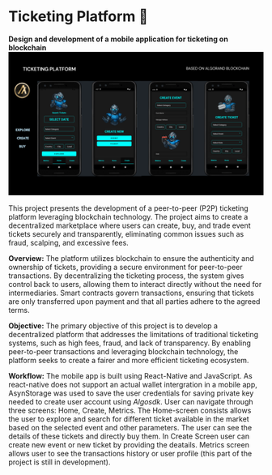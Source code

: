 # Ticketing Platform 📱
**Design and development of a mobile application for ticketing on blockchain**
![image alt](https://github.com/yash-kumar01/TicketingProject/blob/95edc1c044f5adf644857a0b74157bbdbb71fccd/app%20view.png)

This project presents the development of a peer-to-peer (P2P) ticketing platform leveraging blockchain technology. The project aims to create a decentralized marketplace where users can create, buy, and trade event tickets securely and transparently, eliminating common issues such as fraud, scalping, and excessive fees.

**Overview:**
The platform utilizes blockchain to ensure the authenticity and ownership of tickets, providing a secure environment for peer-to-peer transactions. By decentralizing the ticketing process, the system gives control back to users, allowing them to interact directly without the need for intermediaries. Smart contracts govern transactions, ensuring that tickets are only transferred upon payment and that all parties adhere to the agreed terms.

**Objective:**
The primary objective of this project is to develop a decentralized platform that addresses the limitations of traditional ticketing systems, such as high fees, fraud, and lack of transparency. By enabling peer-to-peer transactions and leveraging blockchain technology, the platform seeks to create a fairer and more efficient ticketing ecosystem. 

**Workflow:**
The mobile app is built using React-Native and JavaScript. As react-native does not support an actual wallet intergration in a mobile app, AsynStorage was used to save the user credentials for saving private key needed to create user account using *Algosdk*. User can navigate through three screens: Home, Create, Metrics. The Home-screen consists allows the user to explore and search for different ticket available in the market based on the selected event and other parameters. The user can see the details of these tickets and directly buy them. In Create Screen user can create new event or new ticket by providing the deatails. Metrics screen allows user to see the transactions history or user profile (this part of the project is still in development). 
